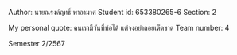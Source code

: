 Author: นายณรงค์ฤทธิ์ พาอามาศ
Student id: 653380265-6
Section: 2

My personal quote: คนเรามีวันที่ท้อได้ แต่จงอย่าถอยเด็ดขาด
Team number: 4

Semester 2/2567

